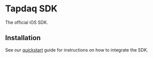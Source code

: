 # Tapdaq SDK

The official iOS SDK.

## Installation

See our [quickstart](https://tapdaq.com/docs/tapdaq-ios-sdk/Quickstart) guide for instructions on how to integrate the SDK.
